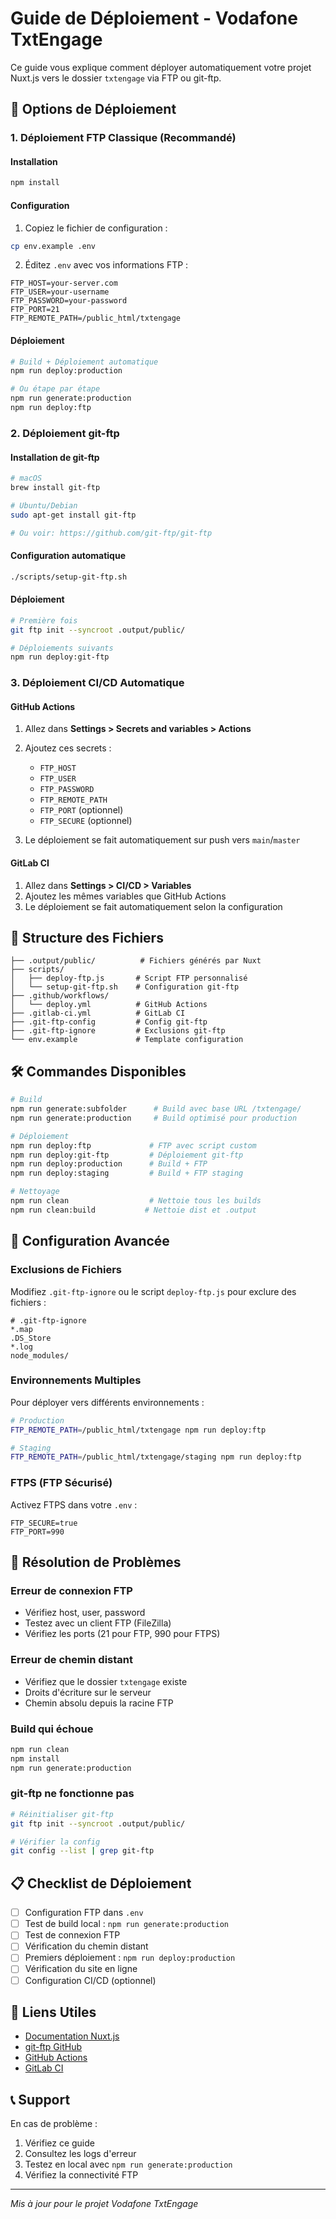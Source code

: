 # Guide de Déploiement - Vodafone TxtEngage

Ce guide vous explique comment déployer automatiquement votre projet Nuxt.js vers le dossier `txtengage` via FTP ou git-ftp.

## 🚀 Options de Déploiement

### 1. Déploiement FTP Classique (Recommandé)

#### Installation
```bash
npm install
```

#### Configuration
1. Copiez le fichier de configuration :
```bash
cp env.example .env
```

2. Éditez `.env` avec vos informations FTP :
```env
FTP_HOST=your-server.com
FTP_USER=your-username
FTP_PASSWORD=your-password
FTP_PORT=21
FTP_REMOTE_PATH=/public_html/txtengage
```

#### Déploiement
```bash
# Build + Déploiement automatique
npm run deploy:production

# Ou étape par étape
npm run generate:production
npm run deploy:ftp
```

### 2. Déploiement git-ftp

#### Installation de git-ftp
```bash
# macOS
brew install git-ftp

# Ubuntu/Debian
sudo apt-get install git-ftp

# Ou voir: https://github.com/git-ftp/git-ftp
```

#### Configuration automatique
```bash
./scripts/setup-git-ftp.sh
```

#### Déploiement
```bash
# Première fois
git ftp init --syncroot .output/public/

# Déploiements suivants
npm run deploy:git-ftp
```

### 3. Déploiement CI/CD Automatique

#### GitHub Actions
1. Allez dans **Settings > Secrets and variables > Actions**
2. Ajoutez ces secrets :
   - `FTP_HOST`
   - `FTP_USER` 
   - `FTP_PASSWORD`
   - `FTP_REMOTE_PATH`
   - `FTP_PORT` (optionnel)
   - `FTP_SECURE` (optionnel)

3. Le déploiement se fait automatiquement sur push vers `main`/`master`

#### GitLab CI
1. Allez dans **Settings > CI/CD > Variables**
2. Ajoutez les mêmes variables que GitHub Actions
3. Le déploiement se fait automatiquement selon la configuration

## 📁 Structure des Fichiers

```
├── .output/public/          # Fichiers générés par Nuxt
├── scripts/
│   ├── deploy-ftp.js       # Script FTP personnalisé
│   └── setup-git-ftp.sh    # Configuration git-ftp
├── .github/workflows/
│   └── deploy.yml          # GitHub Actions
├── .gitlab-ci.yml          # GitLab CI
├── .git-ftp-config         # Config git-ftp
├── .git-ftp-ignore         # Exclusions git-ftp
└── env.example             # Template configuration
```

## 🛠️ Commandes Disponibles

```bash
# Build
npm run generate:subfolder      # Build avec base URL /txtengage/
npm run generate:production     # Build optimisé pour production

# Déploiement
npm run deploy:ftp             # FTP avec script custom
npm run deploy:git-ftp         # Déploiement git-ftp
npm run deploy:production      # Build + FTP
npm run deploy:staging         # Build + FTP staging

# Nettoyage
npm run clean                  # Nettoie tous les builds
npm run clean:build           # Nettoie dist et .output
```

## 🔧 Configuration Avancée

### Exclusions de Fichiers

Modifiez `.git-ftp-ignore` ou le script `deploy-ftp.js` pour exclure des fichiers :

```
# .git-ftp-ignore
*.map
.DS_Store
*.log
node_modules/
```

### Environnements Multiples

Pour déployer vers différents environnements :

```bash
# Production
FTP_REMOTE_PATH=/public_html/txtengage npm run deploy:ftp

# Staging
FTP_REMOTE_PATH=/public_html/txtengage/staging npm run deploy:ftp
```

### FTPS (FTP Sécurisé)

Activez FTPS dans votre `.env` :
```env
FTP_SECURE=true
FTP_PORT=990
```

## 🚨 Résolution de Problèmes

### Erreur de connexion FTP
- Vérifiez host, user, password
- Testez avec un client FTP (FileZilla)
- Vérifiez les ports (21 pour FTP, 990 pour FTPS)

### Erreur de chemin distant
- Vérifiez que le dossier `txtengage` existe
- Droits d'écriture sur le serveur
- Chemin absolu depuis la racine FTP

### Build qui échoue
```bash
npm run clean
npm install
npm run generate:production
```

### git-ftp ne fonctionne pas
```bash
# Réinitialiser git-ftp
git ftp init --syncroot .output/public/

# Vérifier la config
git config --list | grep git-ftp
```

## 📋 Checklist de Déploiement

- [ ] Configuration FTP dans `.env`
- [ ] Test de build local : `npm run generate:production`
- [ ] Test de connexion FTP
- [ ] Vérification du chemin distant
- [ ] Premiers déploiement : `npm run deploy:production`
- [ ] Vérification du site en ligne
- [ ] Configuration CI/CD (optionnel)

## 🔗 Liens Utiles

- [Documentation Nuxt.js](https://nuxt.com/docs)
- [git-ftp GitHub](https://github.com/git-ftp/git-ftp)
- [GitHub Actions](https://docs.github.com/en/actions)
- [GitLab CI](https://docs.gitlab.com/ee/ci/)

## 📞 Support

En cas de problème :
1. Vérifiez ce guide
2. Consultez les logs d'erreur
3. Testez en local avec `npm run generate:production`
4. Vérifiez la connectivité FTP

---

*Mis à jour pour le projet Vodafone TxtEngage* 